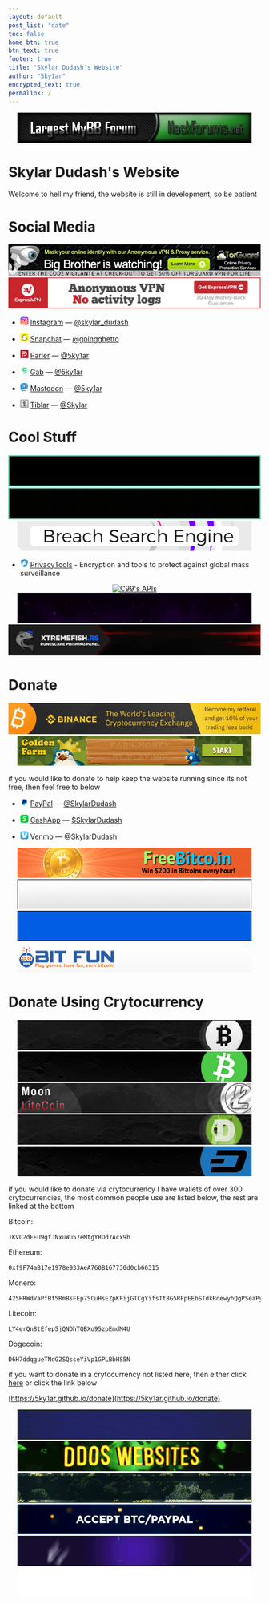 ```yaml
---
layout: default
post_list: "date"
toc: false
home_btn: true
btn_text: true
footer: true
title: "Skylar Dudash's Website"
author: "5ky1ar"
encrypted_text: true
permalink: /
---
```


<p style="text-align:center;">
<a href="https://hackforums.net/member.php?action=register&referrer=4821228"><img src="https://raw.githubusercontent.com/5ky1ar/5ky1ar.github.io/master/assets/img/hackforums.gif" alt="HackForums - The #1 Best Hacking Forum"></a>
</p>

# Skylar Dudash's Website  

Welcome to hell my friend, the website is still in development, so be patient

# Social Media

<p style="text-align:center;">
<a href="https://torguard.com"><img src="https://raw.githubusercontent.com/5ky1ar/5ky1ar.github.io/master/assets/img/torguard.gif" alt="TorGuard VPN"></a>
<a href="https://expressvpn.com"><img src="https://raw.githubusercontent.com/5ky1ar/5ky1ar.github.io/master/assets/img/expressvpn.jpg" alt="Express VPN"></a>
</p>

<ul>
<p><li><img src="https://raw.githubusercontent.com/5ky1ar/5ky1ar.github.io/master/assets/img/instagram.png" alt="Instagram"> <a href="https://www.instagram.com/skylar_dudash/">Instagram</a> — <a href="https://www.instagram.com/skylar_dudash/">@skylar_dudash</a></li></p>
<p><li><img src="https://raw.githubusercontent.com/5ky1ar/5ky1ar.github.io/master/assets/img/snapchat.png" alt="Snapchat"> <a href="https://snapchat.com/add/goingghetto">Snapchat</a> — <a href="https://snapchat.com/add/goingghetto">@goingghetto</a></li></p>
<p><li><img src="https://raw.githubusercontent.com/5ky1ar/5ky1ar.github.io/master/assets/img/parler.png" alt="Parler"> <a href="https://parler.com/user/5ky1ar">Parler</a> — <a href="https://parler.com/user/5ky1ar">@5ky1ar</a></li></p>
<p><li><img src="https://raw.githubusercontent.com/5ky1ar/5ky1ar.github.io/master/assets/img/gab.png" alt="Gab"> <a href="https://gab.com/5ky1ar">Gab</a> — <a href="https://gab.com/5ky1ar">@5ky1ar</a></li></p>
<p><li><img src="https://raw.githubusercontent.com/5ky1ar/5ky1ar.github.io/master/assets/img/mastodon.png" alt="Mastodon"> <a rel="me" href="https://mastodon.social/@5ky1ar">Mastodon</a> — <a rel="me" href="https://mastodon.social/@5ky1ar">@5ky1ar</a></li></p>
<p><li><img src="https://raw.githubusercontent.com/5ky1ar/5ky1ar.github.io/master/assets/img/tiblar.png" alt="Tiblar"> <a href="https://tiblar.com/Skylar">Tiblar</a> — <a href="https://tiblar.com/Skylar">@Skylar</a></li></p>
</ul>

# Cool Stuff

<p style="text-align:center;">
<a href="https://ghostproject.fr"><img src="https://raw.githubusercontent.com/5ky1ar/5ky1ar.github.io/master/assets/img/ghostproject.gif" alt="Ghost Project"></a>
<a href="https://leakedsource.ru"><img src="https://raw.githubusercontent.com/5ky1ar/5ky1ar.github.io/master/assets/img/leakedsource.gif" alt="Leaked Source"></a>
<a href="https://weleakinfo.to"><img src="https://raw.githubusercontent.com/5ky1ar/5ky1ar.github.io/master/assets/img/weleakinfo.gif" alt="We Leak Info"></a>
</p>

<ul>
<p><li><img src="https://raw.githubusercontent.com/5ky1ar/5ky1ar.github.io/master/assets/img/privacytools.png" alt="PrivacyTools"> <a href="https://www.privacytools.io">PrivacyTools</a> - Encryption and tools to protect against global mass surveillance</li></p>
</ul>

<p style="text-align:center;">
<a href="https://api.c99.nl"><img src="https://raw.githubusercontent.com/5ky1ar/5ky1ar.github.io/master/assets/img/apic99nl.gif" alt="C99's APIs"></a>
<a href="https://toolx.in"><img src="https://raw.githubusercontent.com/5ky1ar/5ky1ar.github.io/master/assets/img/toolxin.gif" alt="Leaked Source"></a>
<a href="https://xtremefish.rs"><img src="https://raw.githubusercontent.com/5ky1ar/5ky1ar.github.io/master/assets/img/xtremefish.gif" alt="Runescape Phishing Panel"></a>
</p>

# Donate

<p style="text-align:center;">
<a href="https://binance.us"><img src="https://raw.githubusercontent.com/5ky1ar/5ky1ar.github.io/master/assets/img/binance.jpg" alt="Binance"></a>
<a href="https://golden-farm.biz/?r=1843043"><img src="https://raw.githubusercontent.com/5ky1ar/5ky1ar.github.io/master/assets/img/goldenfarm.gif" alt="Golden Farm"></a>
</p>

if you would like to donate to help keep the website running since its not free, then feel free to below

<ul>
<p><li><img src="https://raw.githubusercontent.com/5ky1ar/5ky1ar.github.io/master/assets/img/paypal.png" alt="PayPal"> <a href="https://paypal.me/SkylarDudash">PayPal</a> — <a href="https://paypal.me/SkylarDudash">@SkylarDudash</a></li></p>
<p><li><img src="https://raw.githubusercontent.com/5ky1ar/5ky1ar.github.io/master/assets/img/cashapp.png" alt="CashApp"> <a href="https://cash.app/$SkylarDudash">CashApp</a> — <a href="https://cash.app/$SkylarDudash">$SkylarDudash</a></li></p>
<p><li><img src="https://raw.githubusercontent.com/5ky1ar/5ky1ar.github.io/master/assets/img/venmo.png" alt="Venmo"> <a href="https://venmo.com/SkylarDudash">Venmo</a> — <a href="https://venmo.com/SkylarDudash">@SkylarDudash</a></li></p>
</ul>

<p style="text-align:center;">
<a href="https://freebitco.in/?r=38404853"><img src="https://raw.githubusercontent.com/5ky1ar/5ky1ar.github.io/master/assets/img/freebitcoin.png" alt="Win Up To $200 In Free Bitcoins Every Hour!"></a>
<a href="https://bonusbitcoin.co/?ref=3C8AE338426E"><img src="https://raw.githubusercontent.com/5ky1ar/5ky1ar.github.io/master/assets/img/bonusbitcoin.gif" alt="Recieve Up To 5000 Satoshi Every Claim!"></a>
<a href="https://faucetpay.io/?r=620909"><img src="https://raw.githubusercontent.com/5ky1ar/5ky1ar.github.io/master/assets/img/faucetpay.gif" alt="Recieve Instant Pay From Websites!"></a>
<a href="https://bitfun.co/?ref=AAFC954070DC"><img src="https://raw.githubusercontent.com/5ky1ar/5ky1ar.github.io/master/assets/img/bitfun.gif" alt="Earn Bitcoin By Playing Games!"></a>
</p>

# Donate Using Crytocurrency

<p style="text-align:center;">
<a href="https://moonbit.co.in/?ref=225B58C0B997"><img src="https://raw.githubusercontent.com/5ky1ar/5ky1ar.github.io/master/assets/img/moonbtc.gif" alt="Moon Bitcoin"></a>
<a href="https://moonbitcoin.cash/?ref=CD00A4B8C86B"><img src="https://raw.githubusercontent.com/5ky1ar/5ky1ar.github.io/master/assets/img/moonbch.gif" alt="Moon Bitcoin Cash"></a>
<a href="https://moonliteco.in/?ref=EAFA5F7E431C"><img src="https://raw.githubusercontent.com/5ky1ar/5ky1ar.github.io/master/assets/img/moonltc.gif" alt="Moon Litecoin"></a>
<a href="https://moondoge.co.in/?ref=61FC123C7FC9"><img src="https://raw.githubusercontent.com/5ky1ar/5ky1ar.github.io/master/assets/img/moondoge.gif" alt="Moon Dogecoin"></a>
<a href="https://moondash.co.in/?ref=722467390EFC"><img src="https://raw.githubusercontent.com/5ky1ar/5ky1ar.github.io/master/assets/img/moondash.gif" alt="Moon Dash"></a>
</p>

if you would like to donate via crytocurrency I have wallets of over 300 crytocurrencies, the most common people use are listed below, the rest are linked at the bottom

Bitcoin:
```
1KVG2dEEU9gfJNxuWu57eMtgYRDd7Acx9b
```  
Ethereum:
```
0xf9F74aB17e1978e933AeA760B167730d0cb66315
```
Monero:
```
425HRWdVaPfBf5RmBsFEp7SCuHsEZpKFijGTCgYifsTt8G5RFpEEbSTdkRdewyhQgPSeaPymC8t4fVduhXUr42swP6ZRsz6
```
Litecoin:
```
LY4erQn8tEfep5jQNDhTQBXo95zpEmdM4U
```
Dogecoin:
```
D6H7ddqgueTNdG2SQsseYiVp1GPLBbHS5N
```
if you want to donate in a crytocurrency not listed here, then either click [here](https://5ky1ar.github.io/donate) or click the link below

[https://5ky1ar.github.io/donate](https://5ky1ar.github.io/donate)

<p style="text-align:center;">
<a href="https://nightmarestresser.com"><img src="https://raw.githubusercontent.com/5ky1ar/5ky1ar.github.io/master/assets/img/nightmarestresser.gif" alt="Nightmare Stresser"></a>
<a href="https://stresser.vip"><img src="https://raw.githubusercontent.com/5ky1ar/5ky1ar.github.io/master/assets/img/stresservip.gif" alt="VIP Stresser"></a>
<a href="https://stressftw.com"><img src="https://raw.githubusercontent.com/5ky1ar/5ky1ar.github.io/master/assets/img/stressftw.gif" alt="Stress FTW"></a>
<a href="https://zdstresser.net"><img src="https://raw.githubusercontent.com/5ky1ar/5ky1ar.github.io/master/assets/img/zstresser.gif" alt="Z Stresser"></a>
<a href="https://silentstress.wtf"><img src="https://raw.githubusercontent.com/5ky1ar/5ky1ar.github.io/master/assets/img/silentstresswtf.gif" alt="Silent Stress"></a>
<a href="https://ovh-booter.com"><img src="https://raw.githubusercontent.com/5ky1ar/5ky1ar.github.io/master/assets/img/ovhbooter.gif" alt="OVH Booter"></a>
</p>